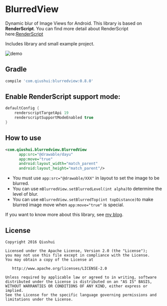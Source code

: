 # BlurredView

Dynamic blur of Image Views for Android. This library is based on **RenderScript**. You can find more detail about RenderScript here:[RenderScript][1]

Includes library and small example project.

![demo][2]

## Gradle

```Groovy
compile 'com.qiushui:blurredview:0.8.0'
```

## Enable RenderScript support mode:

```Groovy
defaultConfig {
    renderscriptTargetApi 19
    renderscriptSupportModeEnabled true
}
```

## How to use 

```XML
<com.qiushui.blurredview.BlurredView
      app:src="@drawable/dayu"
      app:move="true"
      android:layout_width="match_parent"
      android:layout_height="match_parent"/>
```

* You must use `app:src="@drawable/XXX"` in layout to set the image to be blurred.
* You can use `mBlurredView.setBlurredLevel(int alpha)`to determine the level of blur.
* You can use `mBlurredView.setBlurredTop(int topDistance)`to make blurred image move when `app:move="true"` is special.

If you want to know more about this library, see [my blog][3].

License
-------
    
    Copyright 2016 Qiushui
    
    Licensed under the Apache License, Version 2.0 (the "License");
    you may not use this file except in compliance with the License.
    You may obtain a copy of the License at
    
       http://www.apache.org/licenses/LICENSE-2.0
    
    Unless required by applicable law or agreed to in writing, software
    distributed under the License is distributed on an "AS IS" BASIS,
    WITHOUT WARRANTIES OR CONDITIONS OF ANY KIND, either express or implied.
    See the License for the specific language governing permissions and
    limitations under the License.

[1]: https://developer.android.com/guide/topics/renderscript/compute.html
[2]: https://github.com/wl9739/BlurredView/blob/master/Gif/demo.gif
[3]: http://wl9739.github.io/2016/07/14/%E6%95%99%E4%BD%A0%E4%B8%80%E5%88%86%E9%92%9F%E5%AE%9E%E7%8E%B0%E6%A8%A1%E7%B3%8A%E6%95%88%E6%9E%9C/




